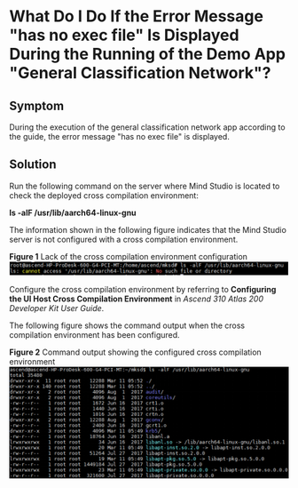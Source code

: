 # What Do I Do If the Error Message "has no exec file" Is Displayed During the Running of the Demo App "General Classification Network"?<a name="EN-US_TOPIC_0196221463"></a>

## Symptom<a name="section1641725321110"></a>

During the execution of the general classification network app according to the guide, the error message "has no exec file" is displayed.

## Solution<a name="section121169915126"></a>

Run the following command on the server where  Mind Studio  is located to check the deployed cross compilation environment:

**ls -alF /usr/lib/aarch64-linux-gnu**

The information shown in the following figure indicates that the  Mind Studio  server is not configured with a cross compilation environment.

**Figure  1**  Lack of the cross compilation environment configuration<a name="fig1199017311324"></a>  
![](figures/lack-of-the-cross-compilation-environment-configuration.png "lack-of-the-cross-compilation-environment-configuration")

Configure the cross compilation environment by referring to  **Configuring the UI Host Cross Compilation Environment**  in  _Ascend 310 Atlas 200 Developer Kit User Guide_.

The following figure shows the command output when the cross compilation environment has been configured.

**Figure  2**  Command output showing the configured cross compilation environment<a name="fig1047314449154"></a>  
![](figures/command-output-showing-the-configured-cross-compilation-environment.png "command-output-showing-the-configured-cross-compilation-environment")

